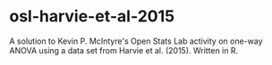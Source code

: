# osl-harvie-et-al-2015
A solution to Kevin P. McIntyre's Open Stats Lab activity on one-way ANOVA using a data set from Harvie et al. (2015). Written in R.
